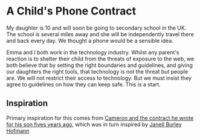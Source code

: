 # A Child's Phone Contract

My daughter is 10 and will soon be going to secondary school in the UK. The school is several miles away and she will be independently travel there and back every day. We thought a phone would be a sensible idea.

Emma and I both work in the technology industry. Whilst any parent's reaction is to shelter their child from the threats of exposure to the web, we both believe that by setting the right boundaries and guidelines, and giving our daughters the right tools, that technology is not the threat but people are. We will not restrict their access to technology. But we must insist they agree to guidelines on how they can keep safe. This is a start.

## Inspiration
Primary inspiration for this comes from [Cameron and the contract he wrote for his son fives years ago](https://medium.com/@cameronmoll/a-mobile-phone-contract-for-our-teenage-son-b89701e0df70), which was in turn inspired by [Janell Burley Hofmann](http://www.janellburleyhofmann.com/postjournal/gregorys-iphone-contract/#.XKtA8etKjOQ)
